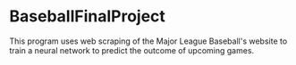 # BaseballFinalProject
This program uses web scraping of the Major League Baseball's website to train a neural network to predict the outcome of upcoming games.
